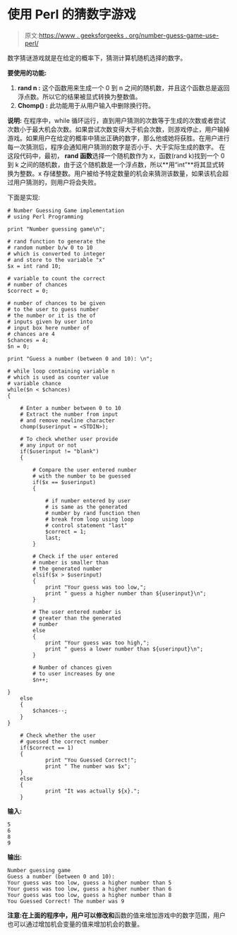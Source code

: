 # 使用 Perl 的猜数字游戏

> 原文:[https://www . geeksforgeeks . org/number-guess-game-use-perl/](https://www.geeksforgeeks.org/number-guessing-game-using-perl/)

数字猜谜游戏就是在给定的概率下，猜测计算机随机选择的数字。

**要使用的功能:**

1.  **rand n :** 这个函数用来生成一个 0 到 n 之间的随机数，并且这个函数总是返回浮点数。所以它的结果被显式转换为整数值。
2.  **Chomp() :** 此功能用于从用户输入中删除换行符。

**说明:**
在程序中，while 循环运行，直到用户猜测的次数等于生成的次数或者尝试次数小于最大机会次数。如果尝试次数变得大于机会次数，则游戏停止，用户输掉游戏。如果用户在给定的概率中猜出正确的数字，那么他或她将获胜。在用户进行每一次猜测后，程序会通知用户猜测的数字是否小于、大于实际生成的数字。
在这段代码中，最初， **rand 函数**选择一个随机数作为 x，函数(rand k)找到一个 0 到 k 之间的随机数，由于这个随机数是一个浮点数，所以**用“int”**将其显式转换为整数。x 存储整数。用户被给予特定数量的机会来猜测该数量，如果该机会超过用户猜测的，则用户将会失败。

下面是实现:

```
# Number Guessing Game implementation 
# using Perl Programming 

print "Number guessing game\n";

# rand function to generate the
# random number b/w 0 to 10
# which is converted to integer
# and store to the variable "x"
$x = int rand 10;

# variable to count the correct
# number of chances
$correct = 0;

# number of chances to be given
# to the user to guess number
# the number or it is the of
# inputs given by user into 
# input box here number of 
# chances are 4
$chances = 4;
$n = 0;

print "Guess a number (between 0 and 10): \n";

# while loop containing variable n
# which is used as counter value 
# variable chance
while($n < $chances)
{

    # Enter a number between 0 to 10
    # Extract the number from input
    # and remove newline character
    chomp($userinput = <STDIN>);

    # To check whether user provide
    # any input or not
    if($userinput != "blank")
    {

        # Compare the user entered number 
        # with the number to be guessed 
        if($x == $userinput)
        {

            # if number entered by user 
            # is same as the generated 
            # number by rand function then 
            # break from loop using loop
            # control statement "last"
            $correct = 1; 
            last;
        }

        # Check if the user entered 
        # number is smaller than 
        # the generated number
        elsif($x > $userinput)
        {
            print "Your guess was too low,"; 
            print " guess a higher number than ${userinput}\n";
        }

        # The user entered number is 
        # greater than the generated
        # number
        else
        {
            print "Your guess was too high,";
            print " guess a lower number than ${userinput}\n";
        }

        # Number of chances given 
        # to user increases by one
        $n++;

}
    else
    {
        $chances--;
    }
}

    # Check whether the user 
    # guessed the correct number
    if($correct == 1)
    {
            print "You Guessed Correct!"; 
            print " The number was $x";
    }
    else
    {
            print "It was actually ${x}.";
    }

```

**输入:**

```
5
6
8
9

```

**输出:**

```
Number guessing game
Guess a number (between 0 and 10): 
Your guess was too low, guess a higher number than 5
Your guess was too low, guess a higher number than 6
Your guess was too low, guess a higher number than 8
You Guessed Correct! The number was 9

```

**注意:**在上面的程序中，用户可以修改**和**函数的值来增加游戏中的数字范围，用户也可以通过增加机会变量的值来增加机会的数量。